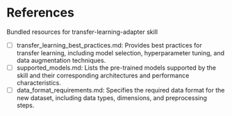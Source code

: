 # References

Bundled resources for transfer-learning-adapter skill

- [ ] transfer_learning_best_practices.md: Provides best practices for transfer learning, including model selection, hyperparameter tuning, and data augmentation techniques.
- [ ] supported_models.md: Lists the pre-trained models supported by the skill and their corresponding architectures and performance characteristics.
- [ ] data_format_requirements.md: Specifies the required data format for the new dataset, including data types, dimensions, and preprocessing steps.
